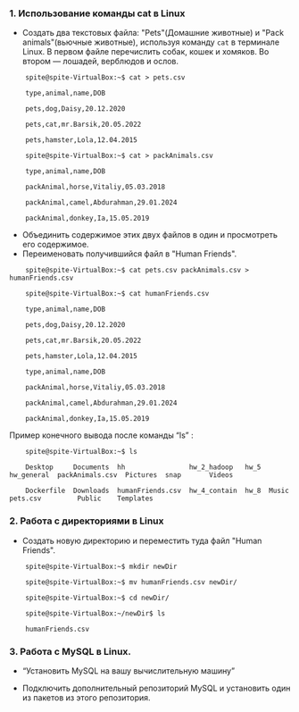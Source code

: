 ### 1. Использование команды cat в Linux
- Создать два текстовых файла: "Pets"(Домашние животные) и "Pack animals"(вьючные животные), используя команду `cat` в терминале Linux. В первом файле перечислить собак, кошек и хомяков. Во втором — лошадей, верблюдов и ослов.

```
    spite@spite-VirtualBox:~$ cat > pets.csv
    
    type,animal,name,DOB
    
    pets,dog,Daisy,20.12.2020
    
    pets,cat,mr.Barsik,20.05.2022
    
    pets,hamster,Lola,12.04.2015
    
    spite@spite-VirtualBox:~$ cat > packAnimals.csv
    
    type,animal,name,DOB
    
    packAnimal,horse,Vitaliy,05.03.2018
    
    packAnimal,camel,Abdurahman,29.01.2024
    
    packAnimal,donkey,Ia,15.05.2019
```

- Объединить содержимое этих двух файлов в один и просмотреть его содержимое.
- Переименовать получившийся файл в "Human Friends".
    
    
```
    spite@spite-VirtualBox:~$ cat pets.csv packAnimals.csv > humanFriends.csv
    
    spite@spite-VirtualBox:~$ cat humanFriends.csv 
    
    type,animal,name,DOB
    
    pets,dog,Daisy,20.12.2020
    
    pets,cat,mr.Barsik,20.05.2022
    
    pets,hamster,Lola,12.04.2015
    
    type,animal,name,DOB
    
    packAnimal,horse,Vitaliy,05.03.2018
    
    packAnimal,camel,Abdurahman,29.01.2024
    
    packAnimal,donkey,Ia,15.05.2019
```
Пример конечного вывода после команды “ls” :

```
    spite@spite-VirtualBox:~$ ls
    
    Desktop     Documents  hh                hw_2_hadoop   hw_5  hw_general  packAnimals.csv  Pictures  snap       Videos
    
    Dockerfile  Downloads  humanFriends.csv  hw_4_contain  hw_8  Music       pets.csv         Public    Templates
```


### 2. Работа с директориями в Linux

- Создать новую директорию и переместить туда файл "Human Friends".

```
    spite@spite-VirtualBox:~$ mkdir newDir

    spite@spite-VirtualBox:~$ mv humanFriends.csv newDir/

    spite@spite-VirtualBox:~$ cd newDir/

    spite@spite-VirtualBox:~/newDir$ ls

    humanFriends.csv
```


### 3. Работа с MySQL в Linux. 
- “Установить MySQL на вашу вычислительную машину”

- Подключить дополнительный репозиторий MySQL и установить один из пакетов из этого репозитория.
